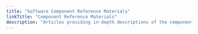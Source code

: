 ```yaml
---
title: "Software Component Reference Materials"
linkTitle: "Component Reference Materials"
description: "Articles providing in-depth descriptions of the components used in TrueNAS"
---
```

